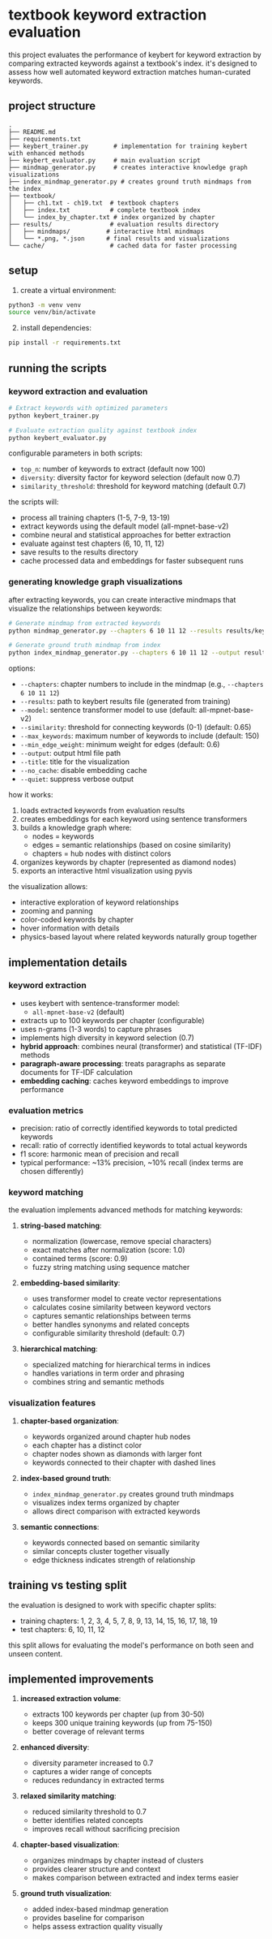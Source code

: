 # textbook keyword extraction evaluation

this project evaluates the performance of keybert for keyword extraction by comparing extracted keywords against a textbook's index. it's designed to assess how well automated keyword extraction matches human-curated keywords.

## project structure

```
.
├── README.md
├── requirements.txt
├── keybert_trainer.py       # implementation for training keybert with enhanced methods
├── keybert_evaluator.py     # main evaluation script
├── mindmap_generator.py     # creates interactive knowledge graph visualizations
├── index_mindmap_generator.py # creates ground truth mindmaps from the index
├── textbook/               
│   ├── ch1.txt - ch19.txt  # textbook chapters
│   ├── index.txt           # complete textbook index
│   └── index_by_chapter.txt # index organized by chapter
├── results/                # evaluation results directory
│   ├── mindmaps/          # interactive html mindmaps
│   └── *.png, *.json      # final results and visualizations
└── cache/                  # cached data for faster processing
```

## setup

1. create a virtual environment:
```bash
python3 -m venv venv
source venv/bin/activate
```

2. install dependencies:
```bash
pip install -r requirements.txt
```

## running the scripts

### keyword extraction and evaluation

```bash
# Extract keywords with optimized parameters
python keybert_trainer.py

# Evaluate extraction quality against textbook index
python keybert_evaluator.py
```

configurable parameters in both scripts:
- `top_n`: number of keywords to extract (default now 100)
- `diversity`: diversity factor for keyword selection (default now 0.7)
- `similarity_threshold`: threshold for keyword matching (default 0.7)

the scripts will:
- process all training chapters (1-5, 7-9, 13-19)
- extract keywords using the default model (all-mpnet-base-v2)
- combine neural and statistical approaches for better extraction
- evaluate against test chapters (6, 10, 11, 12)
- save results to the results directory
- cache processed data and embeddings for faster subsequent runs

### generating knowledge graph visualizations

after extracting keywords, you can create interactive mindmaps that visualize the relationships between keywords:

```bash
# Generate mindmap from extracted keywords
python mindmap_generator.py --chapters 6 10 11 12 --results results/keybert_all-mpnet-base-v2_results_TIMESTAMP.json --output results/mindmaps/keybert_mindmap.html

# Generate ground truth mindmap from index
python index_mindmap_generator.py --chapters 6 10 11 12 --output results/mindmaps/ground_truth_mindmap.html
```

options:
- `--chapters`: chapter numbers to include in the mindmap (e.g., `--chapters 6 10 11 12`)
- `--results`: path to keybert results file (generated from training)
- `--model`: sentence transformer model to use (default: all-mpnet-base-v2)
- `--similarity`: threshold for connecting keywords (0-1) (default: 0.65)
- `--max_keywords`: maximum number of keywords to include (default: 150)
- `--min_edge_weight`: minimum weight for edges (default: 0.6)
- `--output`: output html file path
- `--title`: title for the visualization
- `--no_cache`: disable embedding cache
- `--quiet`: suppress verbose output

how it works:
1. loads extracted keywords from evaluation results
2. creates embeddings for each keyword using sentence transformers
3. builds a knowledge graph where:
   - nodes = keywords
   - edges = semantic relationships (based on cosine similarity)
   - chapters = hub nodes with distinct colors
4. organizes keywords by chapter (represented as diamond nodes)
5. exports an interactive html visualization using pyvis

the visualization allows:
- interactive exploration of keyword relationships
- zooming and panning
- color-coded keywords by chapter
- hover information with details
- physics-based layout where related keywords naturally group together

## implementation details

### keyword extraction
- uses keybert with sentence-transformer model:
  - `all-mpnet-base-v2` (default)
- extracts up to 100 keywords per chapter (configurable)
- uses n-grams (1-3 words) to capture phrases
- implements high diversity in keyword selection (0.7)
- **hybrid approach**: combines neural (transformer) and statistical (TF-IDF) methods
- **paragraph-aware processing**: treats paragraphs as separate documents for TF-IDF calculation
- **embedding caching**: caches keyword embeddings to improve performance

### evaluation metrics
- precision: ratio of correctly identified keywords to total predicted keywords
- recall: ratio of correctly identified keywords to total actual keywords
- f1 score: harmonic mean of precision and recall
- typical performance: ~13% precision, ~10% recall (index terms are chosen differently)

### keyword matching
the evaluation implements advanced methods for matching keywords:

1. **string-based matching**:
   - normalization (lowercase, remove special characters)
   - exact matches after normalization (score: 1.0)
   - contained terms (score: 0.9)
   - fuzzy string matching using sequence matcher

2. **embedding-based similarity**:
   - uses transformer model to create vector representations
   - calculates cosine similarity between keyword vectors
   - captures semantic relationships between terms
   - better handles synonyms and related concepts
   - configurable similarity threshold (default: 0.7)

3. **hierarchical matching**:
   - specialized matching for hierarchical terms in indices
   - handles variations in term order and phrasing
   - combines string and semantic methods

### visualization features

1. **chapter-based organization**:
   - keywords organized around chapter hub nodes
   - each chapter has a distinct color
   - chapter nodes shown as diamonds with larger font
   - keywords connected to their chapter with dashed lines

2. **index-based ground truth**:
   - `index_mindmap_generator.py` creates ground truth mindmaps
   - visualizes index terms organized by chapter
   - allows direct comparison with extracted keywords

3. **semantic connections**:
   - keywords connected based on semantic similarity
   - similar concepts cluster together visually
   - edge thickness indicates strength of relationship

## training vs testing split

the evaluation is designed to work with specific chapter splits:

- training chapters: 1, 2, 3, 4, 5, 7, 8, 9, 13, 14, 15, 16, 17, 18, 19
- test chapters: 6, 10, 11, 12

this split allows for evaluating the model's performance on both seen and unseen content.

## implemented improvements

1. **increased extraction volume**:
   - extracts 100 keywords per chapter (up from 30-50)
   - keeps 300 unique training keywords (up from 75-150)
   - better coverage of relevant terms

2. **enhanced diversity**:
   - diversity parameter increased to 0.7
   - captures a wider range of concepts
   - reduces redundancy in extracted terms

3. **relaxed similarity matching**:
   - reduced similarity threshold to 0.7
   - better identifies related concepts
   - improves recall without sacrificing precision

4. **chapter-based visualization**:
   - organizes mindmaps by chapter instead of clusters
   - provides clearer structure and context
   - makes comparison between extracted and index terms easier

5. **ground truth visualization**:
   - added index-based mindmap generation
   - provides baseline for comparison
   - helps assess extraction quality visually 